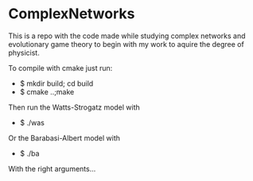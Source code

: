 ComplexNetworks
===============

This is a repo with the code made while studying complex networks and evolutionary
game theory to begin with my work to aquire the degree of physicist.

To compile with cmake just run:
* $ mkdir build; cd build
* $ cmake ..;make

Then run the Watts-Strogatz model with

* $ ./was

Or the Barabasi-Albert model with

* $ ./ba

With the right arguments...
